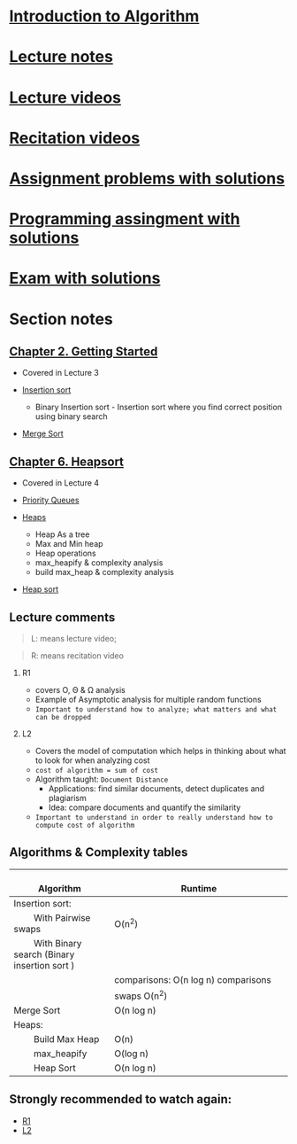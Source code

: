 # [Introduction to Algorithm](https://ocw.mit.edu/courses/electrical-engineering-and-computer-science/6-006-introduction-to-algorithms-fall-2011/)

# [Lecture notes](https://ocw.mit.edu/courses/electrical-engineering-and-computer-science/6-006-introduction-to-algorithms-fall-2011/lecture-notes/)

# [Lecture videos](https://www.youtube.com/watch?v=HtSuA80QTyo&list=PLUl4u3cNGP61Oq3tWYp6V_F-5jb5L2iHb)

# [Recitation videos](https://ocw.mit.edu/courses/electrical-engineering-and-computer-science/6-006-introduction-to-algorithms-fall-2011/recitation-videos/)

# [Assignment problems with solutions](https://ocw.mit.edu/courses/electrical-engineering-and-computer-science/6-006-introduction-to-algorithms-fall-2011/assignments/)

# [Programming assingment with solutions](https://ocw.mit.edu/courses/electrical-engineering-and-computer-science/6-006-introduction-to-algorithms-fall-2011/assignments/)

# [Exam with solutions](https://ocw.mit.edu/courses/electrical-engineering-and-computer-science/6-006-introduction-to-algorithms-fall-2011/exams/)

# Section notes

## [Chapter 2. Getting Started](./2)

- Covered in Lecture 3

- [Insertion sort](https://youtu.be/Kg4bqzAqRBM?list=PLUl4u3cNGP61Oq3tWYp6V_F-5jb5L2iHb&t=606)
  - Binary Insertion sort - Insertion sort where you find correct position using binary search
- [Merge Sort](https://youtu.be/Kg4bqzAqRBM?list=PLUl4u3cNGP61Oq3tWYp6V_F-5jb5L2iHb&t=1485)

## [Chapter 6. Heapsort](./6)

- Covered in Lecture 4

- [Priority Queues](https://youtu.be/B7hVxCmfPtM?list=PLUl4u3cNGP61Oq3tWYp6V_F-5jb5L2iHb&t=120)
- [Heaps](https://youtu.be/B7hVxCmfPtM?list=PLUl4u3cNGP61Oq3tWYp6V_F-5jb5L2iHb&t=375)
  - Heap As a tree
  - Max and Min heap
  - Heap operations
  - max_heapify & complexity analysis
  - build max_heap & complexity analysis
- [Heap sort](https://youtu.be/B7hVxCmfPtM?list=PLUl4u3cNGP61Oq3tWYp6V_F-5jb5L2iHb&t=2883)

## Lecture comments

> L: means lecture video;

> R: means recitation video

1. R1

   - covers O, Θ & Ω analysis
   - Example of Asymptotic analysis for multiple random functions
   - `Important to understand how to analyze; what matters and what can be dropped`

2. L2
   - Covers the model of computation which helps in thinking about what to look for when analyzing cost
   - `cost of algorithm = sum of cost`
   - Algorithm taught: `Document Distance`
     - Applications: find similar documents, detect duplicates and plagiarism
     - Idea: compare documents and quantify the similarity
   - `Important to understand in order to really understand how to compute cost of algorithm`

## Algorithms & Complexity tables

|       Algorithm                                     |                   Runtime           |
| --------------------------------------------------- | ----------------------------------- |
| Insertion sort:                                     |                                     |
| &nbsp;  With Pairwise swaps                         | O(n<sup>2</sup>)                    |
| &nbsp;  With Binary search (Binary insertion sort ) |                                     |
|                                                     | comparisons: O(n log n) comparisons |
|                                                     | swaps O(n<sup>2</sup>)              |
| Merge Sort                                          | O(n log n)                          |
| Heaps:                                              |                                     |
| &nbsp;  Build Max Heap                              | O(n)                                |
| &nbsp;  max_heapify                                 | O(log n)                            |
| &nbsp;  Heap Sort                                   | O(n log n)                          |

## Strongly recommended to watch again:

- [R1](https://www.youtube.com/watch?v=P7frcB_-g4w)
- [L2](https://www.youtube.com/watch?v=Zc54gFhdpLA&list=PLUl4u3cNGP61Oq3tWYp6V_F-5jb5L2iHb)
